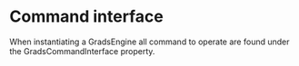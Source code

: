 # Command interface

When instantiating a GradsEngine all command to operate are found under the GradsCommandInterface property.